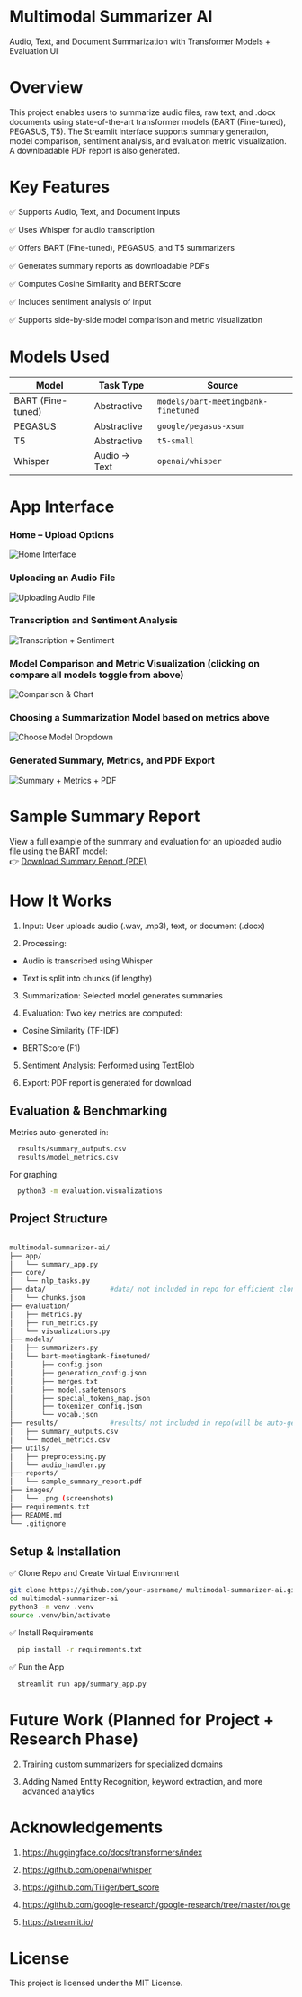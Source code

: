 
# Multimodal Summarizer AI

Audio, Text, and Document Summarization with Transformer Models + Evaluation UI


# Overview

This project enables users to summarize audio files, raw text, and .docx documents using state-of-the-art transformer models (BART (Fine-tuned), PEGASUS, T5). The Streamlit interface supports summary generation, model comparison, sentiment analysis, and evaluation metric visualization. A downloadable PDF report is also generated.


# Key Features

✅ Supports Audio, Text, and Document inputs

✅ Uses Whisper for audio transcription

✅ Offers BART (Fine-tuned), PEGASUS, and T5 summarizers

✅ Generates summary reports as downloadable PDFs

✅ Computes Cosine Similarity and BERTScore

✅ Includes sentiment analysis of input

✅ Supports side-by-side model comparison and metric visualization



# Models Used

| Model             | Task Type    | Source                              |
| ----------------- | ------------ | ----------------------------------- |
| BART (Fine-tuned) | Abstractive  | `models/bart-meetingbank-finetuned` |
| PEGASUS           | Abstractive  | `google/pegasus-xsum`               |
| T5                | Abstractive  | `t5-small`                          |
| Whisper           | Audio → Text | `openai/whisper`                    |




# App Interface

### Home – Upload Options
![Home Interface](images/ui_streamlit.png)

### Uploading an Audio File
![Uploading Audio File](images/uploaded_audio.png)

### Transcription and Sentiment Analysis
![Transcription + Sentiment](images/transcription_sentiment.png)

### Model Comparison and Metric Visualization (clicking on compare all models toggle from above)
![Comparison & Chart](images/model_comparison_chart.png)

### Choosing a Summarization Model based on metrics above
![Choose Model Dropdown](images/choose_model_dropdown.png)

### Generated Summary, Metrics, and PDF Export
![Summary + Metrics + PDF](images/summary_metrics_pdflink.png)


# Sample Summary Report
  
View a full example of the summary and evaluation for an uploaded audio file using the BART model:  
👉 [Download Summary Report (PDF)](reports/summary_report-1.pdf)


# How It Works

1) Input: User uploads audio (.wav, .mp3), text, or document (.docx)

2) Processing:

- Audio is transcribed using Whisper

- Text is split into chunks (if lengthy)

3) Summarization: Selected model generates summaries

4) Evaluation: Two key metrics are computed:

- Cosine Similarity (TF-IDF)

- BERTScore (F1)

5) Sentiment Analysis: Performed using TextBlob

6) Export: PDF report is generated for download



## Evaluation & Benchmarking

Metrics auto-generated in:

```bash
  results/summary_outputs.csv
  results/model_metrics.csv
```
For graphing:

```bash
  python3 -m evaluation.visualizations
```


## Project Structure


```bash

multimodal-summarizer-ai/
├── app/
│   └── summary_app.py
├── core/
│   └── nlp_tasks.py
├── data/                #data/ not included in repo for efficient cloning
│   └── chunks.json
├── evaluation/
│   ├── metrics.py
│   ├── run_metrics.py
│   └── visualizations.py
├── models/
│   ├── summarizers.py
│   └── bart-meetingbank-finetuned/
│       ├── config.json
│       ├── generation_config.json
│       ├── merges.txt
│       ├── model.safetensors
│       ├── special_tokens_map.json
│       ├── tokenizer_config.json
│       └── vocab.json
├── results/             #results/ not included in repo(will be auto-generated depending on data/ used)
│   ├── summary_outputs.csv
│   └── model_metrics.csv
├── utils/
│   ├── preprocessing.py
│   └── audio_handler.py
├── reports/
│   └── sample_summary_report.pdf
├── images/
│   └── .png (screenshots)
├── requirements.txt
├── README.md
└── .gitignore

```


## Setup & Installation

✅ Clone Repo and Create Virtual Environment

```bash
git clone https://github.com/your-username/ multimodal-summarizer-ai.git
cd multimodal-summarizer-ai
python3 -m venv .venv
source .venv/bin/activate

```
✅ Install Requirements

```bash
  pip install -r requirements.txt
```

✅ Run the App

```bash
  streamlit run app/summary_app.py

```

# Future Work (Planned for Project + Research Phase)

2) Training custom summarizers for specialized domains

3) Adding Named Entity Recognition, keyword extraction, and more advanced analytics

# Acknowledgements

1) https://huggingface.co/docs/transformers/index

2) https://github.com/openai/whisper

3) https://github.com/Tiiiger/bert_score

4) https://github.com/google-research/google-research/tree/master/rouge

5) https://streamlit.io/


# License

This project is licensed under the MIT License.




